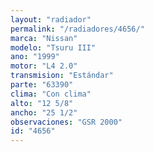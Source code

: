 ```yaml
---
layout: "radiador"
permalink: "/radiadores/4656/"
marca: "Nissan"
modelo: "Tsuru III"
ano: "1999"
motor: "L4 2.0"
transmision: "Estándar"
parte: "63390"
clima: "Con clima"
alto: "12 5/8"
ancho: "25 1/2"
observaciones: "GSR 2000"
id: "4656"
---
```


